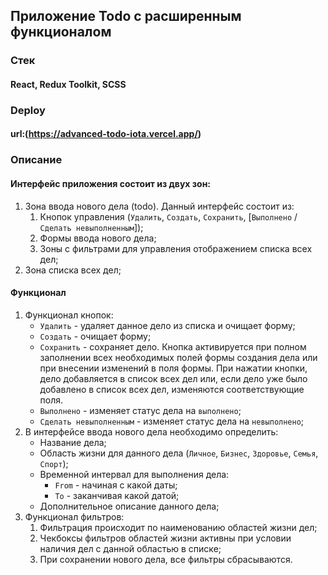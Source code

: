 ## Приложение Todo с расширенным функционалом

### Стек

#### React, Redux Toolkit, SCSS

### Deploy

#### url:(https://advanced-todo-iota.vercel.app/)

### Описание

#### Интерфейс приложения состоит из двух зон:

1. Зона ввода нового дела (todo). Данный интерфейс состоит из:
   1. Кнопок управления (`Удалить`, `Создать`, `Сохранить`, [`Выполнено` / `Сделать невыполненным`]);
   2. Формы ввода нового дела;
   3. Зоны с фильтрами для управления отображением списка всех дел;
2. Зона списка всех дел;

#### Функционал

1. Функционал кнопок:
   + `Удалить` - удаляет данное дело из списка и очищает форму;
   + `Создать` - очищает форму;
   + `Сохранить` - сохраняет дело. Кнопка активируется при полном заполнении всех необходимых полей формы создания дела или при внесении изменений в поля формы. При нажатии кнопки, дело добавляется в список всех дел или, если дело уже было добавлено в список всех дел, изменяются соответствующие поля.
   + `Выполнено` - изменяет статус дела на `выполнено`;
   + `Сделать невыполненным` - изменяет статус дела на `невыполнено`;
2. В интерфейсе ввода нового дела необходимо определить:
   + Название дела;
   + Область жизни для данного дела (`Личное`, `Бизнес`, `Здоровье`, `Семья`, `Спорт`);
   + Временной интервал для выполнения дела:
      + `From` - начиная с какой даты;
      + `To` - заканчивая какой датой;
   + Дополнительное описание данного дела;
3. Функционал фильтров:
   1. Фильтрация происходит по наименованию областей жизни дел;
   2. Чекбоксы фильтров областей жизни активны при условии наличия дел с данной областью в списке;
   3. При сохранении нового дела, все фильтры сбрасываются.